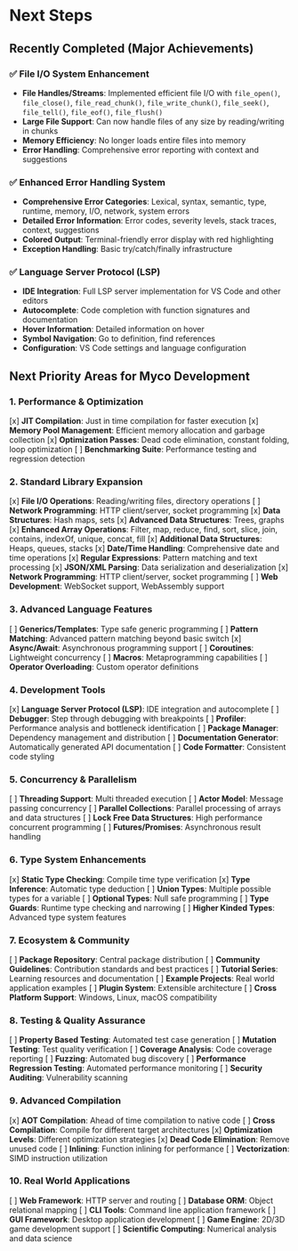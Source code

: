 # Next Steps

## **Recently Completed (Major Achievements)**

### ✅ **File I/O System Enhancement**
- **File Handles/Streams**: Implemented efficient file I/O with `file_open()`, `file_close()`, `file_read_chunk()`, `file_write_chunk()`, `file_seek()`, `file_tell()`, `file_eof()`, `file_flush()`
- **Large File Support**: Can now handle files of any size by reading/writing in chunks
- **Memory Efficiency**: No longer loads entire files into memory
- **Error Handling**: Comprehensive error reporting with context and suggestions

### ✅ **Enhanced Error Handling System**
- **Comprehensive Error Categories**: Lexical, syntax, semantic, type, runtime, memory, I/O, network, system errors
- **Detailed Error Information**: Error codes, severity levels, stack traces, context, suggestions
- **Colored Output**: Terminal-friendly error display with red highlighting
- **Exception Handling**: Basic try/catch/finally infrastructure

### ✅ **Language Server Protocol (LSP)**
- **IDE Integration**: Full LSP server implementation for VS Code and other editors
- **Autocomplete**: Code completion with function signatures and documentation
- **Hover Information**: Detailed information on hover
- **Symbol Navigation**: Go to definition, find references
- **Configuration**: VS Code settings and language configuration

## **Next Priority Areas for Myco Development**

### 1. **Performance & Optimization**

[x] **JIT Compilation**: Just in time compilation for faster execution
[x] **Memory Pool Management**: Efficient memory allocation and garbage collection
[x] **Optimization Passes**: Dead code elimination, constant folding, loop optimization
[ ] **Benchmarking Suite**: Performance testing and regression detection

### 2. **Standard Library Expansion**

[x] **File I/O Operations**: Reading/writing files, directory operations
[ ] **Network Programming**: HTTP client/server, socket programming
[x] **Data Structures**: Hash maps, sets
[x] **Advanced Data Structures**: Trees, graphs
[x] **Enhanced Array Operations**: Filter, map, reduce, find, sort, slice, join, contains, indexOf, unique, concat, fill
[x] **Additional Data Structures**: Heaps, queues, stacks
[x] **Date/Time Handling**: Comprehensive date and time operations
[x] **Regular Expressions**: Pattern matching and text processing
[x] **JSON/XML Parsing**: Data serialization and deserialization
[x] **Network Programming**: HTTP client/server, socket programming
[ ] **Web Development**: WebSocket support, WebAssembly support

### 3. **Advanced Language Features**

[ ] **Generics/Templates**: Type safe generic programming
[ ] **Pattern Matching**: Advanced pattern matching beyond basic switch
[x] **Async/Await**: Asynchronous programming support
[ ] **Coroutines**: Lightweight concurrency
[ ] **Macros**: Metaprogramming capabilities
[ ] **Operator Overloading**: Custom operator definitions

### 4. **Development Tools**

[x] **Language Server Protocol (LSP)**: IDE integration and autocomplete
[ ] **Debugger**: Step through debugging with breakpoints
[ ] **Profiler**: Performance analysis and bottleneck identification
[ ] **Package Manager**: Dependency management and distribution
[ ] **Documentation Generator**: Automatically generated API documentation
[ ] **Code Formatter**: Consistent code styling

### 5. **Concurrency & Parallelism**

[ ] **Threading Support**: Multi threaded execution
[ ] **Actor Model**: Message passing concurrency
[ ] **Parallel Collections**: Parallel processing of arrays and data structures
[ ] **Lock Free Data Structures**: High performance concurrent programming
[ ] **Futures/Promises**: Asynchronous result handling

### 6. **Type System Enhancements**

[x] **Static Type Checking**: Compile time type verification
[x] **Type Inference**: Automatic type deduction
[ ] **Union Types**: Multiple possible types for a variable
[ ] **Optional Types**: Null safe programming
[ ] **Type Guards**: Runtime type checking and narrowing
[ ] **Higher Kinded Types**: Advanced type system features

### 7. **Ecosystem & Community**

[ ] **Package Repository**: Central package distribution
[ ] **Community Guidelines**: Contribution standards and best practices
[ ] **Tutorial Series**: Learning resources and documentation
[ ] **Example Projects**: Real world application examples
[ ] **Plugin System**: Extensible architecture
[ ] **Cross Platform Support**: Windows, Linux, macOS compatibility

### 8. **Testing & Quality Assurance**

[ ] **Property Based Testing**: Automated test case generation
[ ] **Mutation Testing**: Test quality verification
[ ] **Coverage Analysis**: Code coverage reporting
[ ] **Fuzzing**: Automated bug discovery
[ ] **Performance Regression Testing**: Automated performance monitoring
[ ] **Security Auditing**: Vulnerability scanning

### 9. **Advanced Compilation**

[x] **AOT Compilation**: Ahead of time compilation to native code
[ ] **Cross Compilation**: Compile for different target architectures
[x] **Optimization Levels**: Different optimization strategies
[x] **Dead Code Elimination**: Remove unused code
[ ] **Inlining**: Function inlining for performance
[ ] **Vectorization**: SIMD instruction utilization

### 10. **Real World Applications**

[ ] **Web Framework**: HTTP server and routing
[ ] **Database ORM**: Object relational mapping
[ ] **CLI Tools**: Command line application framework
[ ] **GUI Framework**: Desktop application development
[ ] **Game Engine**: 2D/3D game development support
[ ] **Scientific Computing**: Numerical analysis and data science
